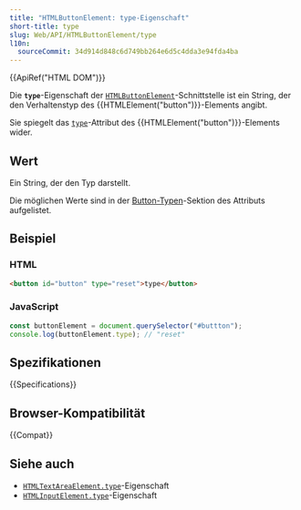 ```yaml
---
title: "HTMLButtonElement: type-Eigenschaft"
short-title: type
slug: Web/API/HTMLButtonElement/type
l10n:
  sourceCommit: 34d914d848c6d749bb264e6d5c4dda3e94fda4ba
---
```


{{ApiRef("HTML DOM")}}

Die **`type`**-Eigenschaft der [`HTMLButtonElement`](/de/docs/Web/API/HTMLButtonElement)-Schnittstelle ist ein String, der den Verhaltenstyp des {{HTMLElement("button")}}-Elements angibt.

Sie spiegelt das [`type`](/de/docs/Web/HTML/Element/button#type)-Attribut des {{HTMLElement("button")}}-Elements wider.

## Wert

Ein String, der den Typ darstellt.

Die möglichen Werte sind in der [Button-Typen](/de/docs/Web/API/HTMLButtonElement#htmlbuttonelement.type)-Sektion des Attributs aufgelistet.

## Beispiel

### HTML

```html
<button id="button" type="reset">type</button>
```

### JavaScript

```js
const buttonElement = document.querySelector("#buttton");
console.log(buttonElement.type); // "reset"
```

## Spezifikationen

{{Specifications}}

## Browser-Kompatibilität

{{Compat}}

## Siehe auch

- [`HTMLTextAreaElement.type`](/de/docs/Web/API/HTMLTextAreaElement/type)-Eigenschaft
- [`HTMLInputElement.type`](/de/docs/Web/API/HTMLInputElement/type)-Eigenschaft
